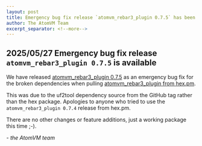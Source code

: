 ```yaml
---
layout: post
title: Emergency bug fix release `atomvm_rebar3_plugin 0.7.5` has been published
author: The AtomVM Team
excerpt_separator: <!--more-->
---
```


## 2025/05/27 Emergency bug fix release `atomvm_rebar3_plugin 0.7.5` is available

We have released [atomvm_rebar3_plugin 0.7.5](https://github.com/atomvm/atomvm_rebar3_plugin/releases/tag/0.7.5)
as an emergency bug fix for the broken dependencies when pulling
[atomvm_rebar3_plugin from hex.pm](https://hex.pm/packages/atomvm_rebar3_plugin).

This was due to the uf2tool dependency source from the GitHub tag rather than the hex package.
Apologies to anyone who tried to use the `atomvm_rebar3_plugin 0.7.4` release from hex.pm.

There are no other changes or feature additions, just a working package this time ;-).

_- the AtomVM team_
